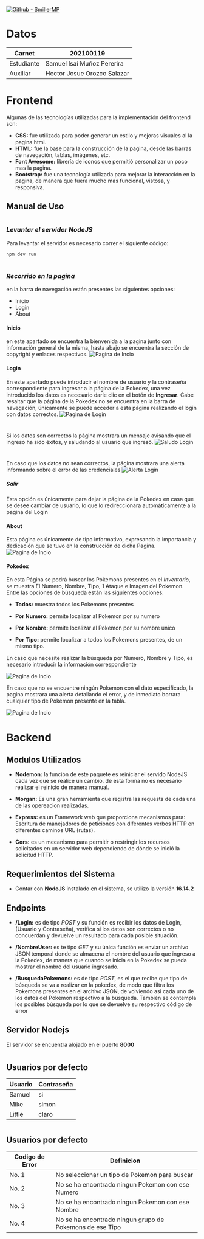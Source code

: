 
[![Github - SmillerMP](https://img.shields.io/badge/Github-SmillerMP-2ea44f)](https://)

# Datos

| Carnet | 202100119|
| ------ | ------ |
| Estudiante |Samuel Isaí Muñoz Pererira|
| Auxiliar | Hector Josue Orozco Salazar|

# Frontend
Algunas de las tecnologías utilizadas para la implementación del frontend son:

- **CSS:** fue utilizada para poder generar un estilo y mejoras visuales al la pagina html.
- **HTML:** fue la base para la construcción de la pagina, desde las barras de navegación, tablas, imágenes, etc.
- **Font Awesome:** librería de iconos que permitió personalizar un poco mas la pagina.
- **Bootstrap:** fue una tecnología utilizada para mejorar la interacción en la pagina, de manera que fuera mucho mas funcional, vistosa, y responsiva.

## Manual de Uso
#

### *Levantar el servidor NodeJS*
Para levantar el servidor es necesario correr el siguiente código:
```sh
npm dev run
```

#
#

### *Recorrido en la pagina*
en la barra de navegación están presentes las siguientes opciones:
- Inicio
- Login
- About

#### **Inicio**
en este apartado se encuentra la bienvenida a la pagina junto con información general de la misma, hasta abajo se encuentra la sección de copyright y enlaces respectivos.
![Pagina de Incio](/Capturas/PagInicio.png)

#### **Login**
En este apartado puede introducir el nombre de usuario y la contraseña correspondiente para ingresar a la página de la Pokedex, una vez introducido los datos es necesario darle clic en el botón de **Ingresar**. Cabe resaltar que la página de la Pokedex no se encuentra en la barra de navegación, únicamente se puede acceder a esta página realizando el login con datos correctos.
![Pagina de Login](/Capturas/PagLogin.png)

#
Si los datos son correctos la página mostrara un mensaje avisando que el ingreso ha sido éxitos, y saludando al usuario que ingresó.
![Saludo Login](/Capturas/LoginCorrecto.png)

#
En caso que los datos no sean correctos, la página mostrara una alerta informando sobre el error de las credenciales
![Alerta Login](/Capturas/LoginIncorrecto.png)

##### **Salir**
Esta opción es únicamente para dejar la página de la Pokedex en casa que se desee cambiar de usuario, lo que lo redireccionara automáticamente a la pagina del Login

#### **About**
Esta página es únicamente de tipo informativo, expresando la importancia y dedicación que se tuvo en la construcción de dicha Pagina.
![Pagina de Incio](/Capturas/About.png)

#### **Pokedex**
En esta Página se podrá buscar los Pokemons presentes en el *Inventario*, se muestra El Numero, Nombre, Tipo, 1 Ataque e Imagen del Pokemon. Entre las opciones de búsqueda están las siguientes opciones:

- **Todos:** muestra todos los Pokemons presentes

- **Por Numero:** permite localizar al Pokemon por su numero

- **Por Nombre:** permite localizar al Pokemon por su nombre unico

- **Por Tipo:** permite localizar a todos los Pokemons presentes, de un mismo tipo.

En caso que necesite realizar la búsqueda por Numero, Nombre y Tipo, es necesario introducir la información correspondiente

![Pagina de Incio](/Capturas/PokedexTodos.png)

En caso que no se encuentre ningún Pokemon con el dato especificado, la pagina mostrara una alerta detallando el error, y de inmediato borrara cualquier tipo de Pokemon presente en la tabla. 

![Pagina de Incio](/Capturas/PokedexError.png)

#
#

# Backend

## Modulos Utilizados
- **Nodemon:** la función de este paquete es reiniciar el servido NodeJS cada vez que se realice un cambio, de esta forma no es necesario realizar el reinicio de manera manual.

- **Morgan:**  Es una gran herramienta que registra las requests de cada una de las opereacion realizadas.

- **Express:** es un Framework web que proporciona mecanismos para: Escritura de manejadores de peticiones con diferentes verbos HTTP en diferentes caminos URL (rutas).

- **Cors:** es un mecanismo para permitir o restringir los recursos solicitados en un servidor web dependiendo de dónde se inició la solicitud HTTP. 

## Requerimientos del Sistema
- Contar con **NodeJS** instalado en el sistema, se utilizo la versión **16.14.2**

## Endpoints
- **/Login:** es de tipo *POST* y su función es recibir los datos de Login, (Usuario y Contraseña), verifica si los datos son correctos o no concuerdan y devuelve un resultado para cada posible situación.

- **/NombreUser:** es te tipo *GET* y su única función es enviar un archivo JSON temporal donde se almacena el nombre del usuario que ingreso a la Pokedex, de manera que cuando se inicia en la Pokedex se pueda mostrar el nombre del usuario ingresado.

- **/BusquedaPokemons:** es de tipo *POST*, es el que recibe que tipo de búsqueda se va a realizar en la pokedex, de modo que filtra los Pokemons presentes en el archivo JSON, de volviendo asi cada uno de los datos del Pokemon respectivo a la búsqueda. También se contempla los posibles búsqueda por lo que se devuelve su respectivo código de error

## Servidor Nodejs
El servidor se encuentra alojado en el puerto **8000**

#

## Usuarios por defecto

| Usuario | Contraseña|
| ------ | ------ |
| Samuel | si |
| Mike | simon |
| Little | claro |

#

## Usuarios por defecto

| Codigo de Error | Definicion|
| ------ | ------ |
| No. 1 | No seleccionar un tipo de Pokemon para buscar |
| No. 2 | No se ha encontrado ningun Pokemon con ese Numero |
| No. 3 | No se ha encontrado ningun Pokemon con ese Nombre |
| No. 4 | No se ha encontrado ningun grupo de Pokemons de ese Tipo |
